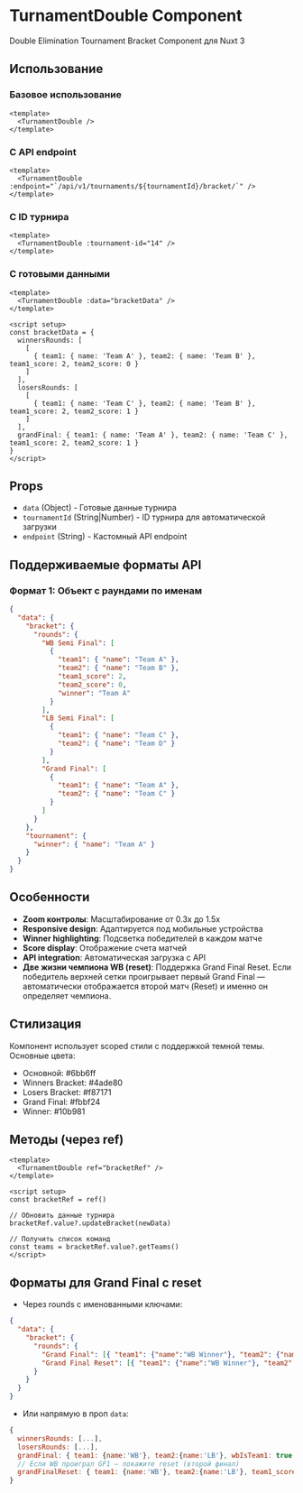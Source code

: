 # TurnamentDouble Component

Double Elimination Tournament Bracket Component для Nuxt 3

## Использование

### Базовое использование
```vue
<template>
  <TurnamentDouble />
</template>
```

### С API endpoint
```vue
<template>
  <TurnamentDouble :endpoint="`/api/v1/tournaments/${tournamentId}/bracket/`" />
</template>
```

### С ID турнира
```vue
<template>
  <TurnamentDouble :tournament-id="14" />
</template>
```

### С готовыми данными
```vue
<template>
  <TurnamentDouble :data="bracketData" />
</template>

<script setup>
const bracketData = {
  winnersRounds: [
    [
      { team1: { name: 'Team A' }, team2: { name: 'Team B' }, team1_score: 2, team2_score: 0 }
    ]
  ],
  losersRounds: [
    [
      { team1: { name: 'Team C' }, team2: { name: 'Team B' }, team1_score: 2, team2_score: 1 }
    ]
  ],
  grandFinal: { team1: { name: 'Team A' }, team2: { name: 'Team C' }, team1_score: 2, team2_score: 1 }
}
</script>
```

## Props

- `data` (Object) - Готовые данные турнира
- `tournamentId` (String|Number) - ID турнира для автоматической загрузки
- `endpoint` (String) - Кастомный API endpoint

## Поддерживаемые форматы API

### Формат 1: Объект с раундами по именам
```json
{
  "data": {
    "bracket": {
      "rounds": {
        "WB Semi Final": [
          {
            "team1": { "name": "Team A" },
            "team2": { "name": "Team B" },
            "team1_score": 2,
            "team2_score": 0,
            "winner": "Team A"
          }
        ],
        "LB Semi Final": [
          {
            "team1": { "name": "Team C" },
            "team2": { "name": "Team D" }
          }
        ],
        "Grand Final": [
          {
            "team1": { "name": "Team A" },
            "team2": { "name": "Team C" }
          }
        ]
      }
    },
    "tournament": {
      "winner": { "name": "Team A" }
    }
  }
}
```

## Особенности

- **Zoom контролы**: Масштабирование от 0.3x до 1.5x
- **Responsive design**: Адаптируется под мобильные устройства
- **Winner highlighting**: Подсветка победителей в каждом матче
- **Score display**: Отображение счета матчей
- **API integration**: Автоматическая загрузка с API
- **Две жизни чемпиона WB (reset)**: Поддержка Grand Final Reset. Если победитель верхней сетки проигрывает первый Grand Final — автоматически отображается второй матч (Reset) и именно он определяет чемпиона.

## Стилизация

Компонент использует scoped стили с поддержкой темной темы. Основные цвета:
- Основной: #6bb6ff
- Winners Bracket: #4ade80 
- Losers Bracket: #f87171
- Grand Final: #fbbf24
- Winner: #10b981

## Методы (через ref)

```vue
<template>
  <TurnamentDouble ref="bracketRef" />
</template>

<script setup>
const bracketRef = ref()

// Обновить данные турнира
bracketRef.value?.updateBracket(newData)

// Получить список команд
const teams = bracketRef.value?.getTeams()
</script>
```

## Форматы для Grand Final с reset

- Через rounds с именованными ключами:
```json
{
  "data": {
    "bracket": {
      "rounds": {
        "Grand Final": [{ "team1": {"name":"WB Winner"}, "team2": {"name":"LB Winner"}, "wbIsTeam1": true }],
        "Grand Final Reset": [{ "team1": {"name":"WB Winner"}, "team2": {"name":"LB Winner"} }]
      }
    }
  }
}
```

- Или напрямую в проп `data`:
```js
{
  winnersRounds: [...],
  losersRounds: [...],
  grandFinal: { team1: {name:'WB'}, team2:{name:'LB'}, wbIsTeam1: true, team1_score: 0, team2_score: 2 },
  // Если WB проиграл GF1 — покажите reset (второй финал)
  grandFinalReset: { team1: {name:'WB'}, team2:{name:'LB'}, team1_score: 2, team2_score: 1 }
}
```
